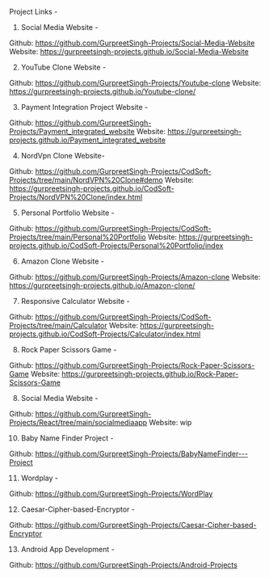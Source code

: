 Project Links -

1. Social Media Website -

Github: https://github.com/GurpreetSingh-Projects/Social-Media-Website
Website: https://gurpreetsingh-projects.github.io/Social-Media-Website

2. YouTube Clone Website -

Github: https://github.com/GurpreetSingh-Projects/Youtube-clone
Website: https://gurpreetsingh-projects.github.io/Youtube-clone/

3. Payment Integration Project Website -

Github: https://github.com/GurpreetSingh-Projects/Payment_integrated_website
Website: https://gurpreetsingh-projects.github.io/Payment_integrated_website

4. NordVpn Clone Website-

Github: https://github.com/GurpreetSingh-Projects/CodSoft-Projects/tree/main/NordVPN%20Clone#demo
Website: https://gurpreetsingh-projects.github.io/CodSoft-Projects/NordVPN%20Clone/index.html

5. Personal Portfolio Website -

Github: https://github.com/GurpreetSingh-Projects/CodSoft-Projects/tree/main/Personal%20Portfolio
Website: https://gurpreetsingh-projects.github.io/CodSoft-Projects/Personal%20Portfolio/index

6. Amazon Clone Website -

Github: https://github.com/GurpreetSingh-Projects/Amazon-clone
Website: https://gurpreetsingh-projects.github.io/Amazon-clone/

7. Responsive Calculator Website -

Github: https://github.com/GurpreetSingh-Projects/CodSoft-Projects/tree/main/Calculator
Website: https://gurpreetsingh-projects.github.io/CodSoft-Projects/Calculator/index.html

8. Rock Paper Scissors Game -

Github: https://github.com/GurpreetSingh-Projects/Rock-Paper-Scissors-Game
Website: https://gurpreetsingh-projects.github.io/Rock-Paper-Scissors-Game

8. Social Media Website -

Github: https://github.com/GurpreetSingh-Projects/React/tree/main/socialmediaapp
Website: wip

10. Baby Name Finder Project -

Github: https://github.com/GurpreetSingh-Projects/BabyNameFinder---Project

11. Wordplay -

Github: https://github.com/GurpreetSingh-Projects/WordPlay

12. Caesar-Cipher-based-Encryptor -

Github: https://github.com/GurpreetSingh-Projects/Caesar-Cipher-based-Encryptor

13. Android App Development -

Github: https://github.com/GurpreetSingh-Projects/Android-Projects

